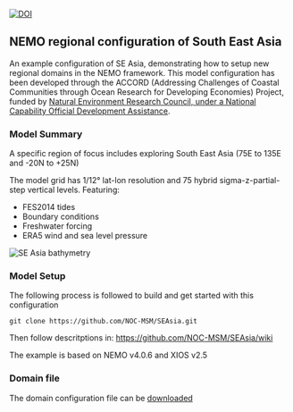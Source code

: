 [![DOI](https://zenodo.org/badge/DOI/10.5281/zenodo.6483231.svg)](https://zenodo.org/record/6483231)

## NEMO regional configuration of South East Asia

An example configuration of SE Asia, demonstrating how to setup new regional domains in the NEMO framework.
This model configuration has been developed through the ACCORD (Addressing Challenges of Coastal Communities through Ocean Research for Developing Economies) Project, funded by [Natural Environment Research Council, under a National Capability Official Development Assistance](http://gotw.nerc.ac.uk/list_full.asp?pcode=NE%2FR000123%2F1).


### Model Summary

A specific region of focus includes exploring South East Asia (75E to 135E and -20N to +25N)

The model grid has 1/12&deg; lat-lon resolution and 75 hybrid sigma-z-partial-step vertical levels. Featuring:

* FES2014 tides
* Boundary conditions
* Freshwater forcing 
* ERA5 wind and sea level pressure

![SE Asia bathymetry](https://github.com/NOC-MSM/SEAsia/wiki/FIGURES/ACCORD_SEAsia_bathy.png)

### Model Setup


The following process is followed to build and get started with this configuration

``git clone https://github.com/NOC-MSM/SEAsia.git``

Then follow descritptions in: https://github.com/NOC-MSM/SEAsia/wiki

The example is based on NEMO v4.0.6 and XIOS v2.5

### Domain file

The domain configuration file can be [downloaded](https://gws-access.jasmin.ac.uk/public/jmmp/SEAsia_R12/)
